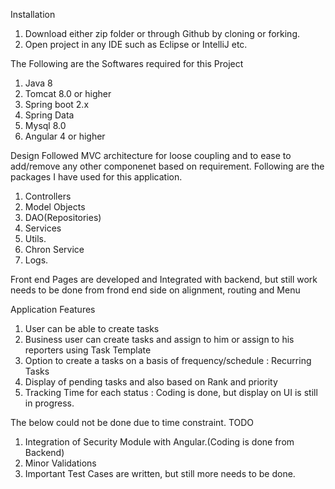 Installation
1. Download either zip folder or through Github  by cloning or forking.
2. Open project in any IDE such as Eclipse or IntelliJ etc.

The Following are the Softwares required for this Project
1. Java 8
2. Tomcat 8.0 or higher
3. Spring boot 2.x
4. Spring Data
5. Mysql 8.0
6. Angular 4 or higher

Design
Followed MVC architecture for loose coupling and to ease to add/remove any other componenet based on requirement. 
Following are the packages I have used for this application.
1.	Controllers
2.	Model Objects
3.	DAO(Repositories)
4.	Services
5.	Utils.
6.	Chron Service
7.	Logs.

Front end Pages are developed and Integrated with backend, but still work needs to be done from frond end side on alignment, routing  and Menu

Application Features
1.	User can be able to create tasks
2.	Business user can create tasks and assign to him or assign to his reporters using Task Template
3.	Option to create a tasks on a basis of frequency/schedule : Recurring Tasks
4.	Display of pending tasks and also based on Rank and priority
5.	Tracking Time for each status : Coding is done, but display on UI is still in progress.



The below could not be done due to time constraint.
TODO
1.	Integration of Security Module with Angular.(Coding is done from Backend)
2.	Minor Validations
3.	Important Test Cases are written, but still more needs to be done.



